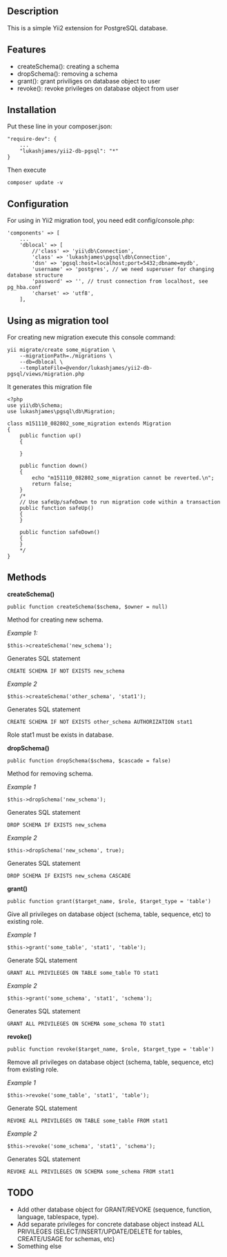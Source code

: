 Description
-----------
This is a simple Yii2 extension for PostgreSQL database.

Features
--------

* createSchema(): creating a schema
* dropSchema(): removing a schema
* grant(): grant priviliges on database object to user
* revoke(): revoke privileges on database object from user

Installation
------------

Put these line in your composer.json:

    "require-dev": {
        ...
        "lukashjames/yii2-db-pgsql": "*"
    }

Then execute

    composer update -v

Configuration
-------------

For using in Yii2 migration tool, you need edit config/console.php:

    'components' => [
        ...
        'dblocal' => [
            //'class' => 'yii\db\Connection',
            'class' => 'lukashjames\pgsql\db\Connection',
            'dsn' => 'pgsql:host=localhost;port=5432;dbname=mydb',
            'username' => 'postgres', // we need superuser for changing database structure
            'password' => '', // trust connection from localhost, see pg_hba.conf
            'charset' => 'utf8',
        ],

Using as migration tool
-----------------------

For creating new migration execute this console command:

    yii migrate/create some_migration \
        --migrationPath=./migrations \
        --db=dblocal \
        --templateFile=@vendor/lukashjames/yii2-db-pgsql/views/migration.php

It generates this migration file

    <?php
    use yii\db\Schema;
    use lukashjames\pgsql\db\Migration;

    class m151110_082802_some_migration extends Migration
    {
        public function up()
        {

        }

        public function down()
        {
            echo "m151110_082802_some_migration cannot be reverted.\n";
            return false;
        }
        /*
        // Use safeUp/safeDown to run migration code within a transaction
        public function safeUp()
        {
        }

        public function safeDown()
        {
        }
        */
    }

Methods
-------

**createSchema()**

    public function createSchema($schema, $owner = null)

Method for creating new schema.

*Example 1:*

    $this->createSchema('new_schema');

Generates SQL statement

    CREATE SCHEMA IF NOT EXISTS new_schema

*Example 2*

    $this->createSchema('other_schema', 'stat1');
    
Generates SQL statement

    CREATE SCHEMA IF NOT EXISTS other_schema AUTHORIZATION stat1
    
Role stat1 must be exists in database.

**dropSchema()**

    public function dropSchema($schema, $cascade = false)

Method for removing schema.

*Example 1*

    $this->dropSchema('new_schema');
    
Generates SQL statement
    
    DROP SCHEMA IF EXISTS new_schema
        
*Example 2*

    $this->dropSchema('new_schema', true);

Generates SQL statement

    DROP SCHEMA IF EXISTS new_schema CASCADE
    
**grant()**

    public function grant($target_name, $role, $target_type = 'table')

Give all privileges on database object (schema, table, sequence, etc) to existing role.

*Example 1*

    $this->grant('some_table', 'stat1', 'table');
    
Generate SQL statement

    GRANT ALL PRIVILEGES ON TABLE some_table TO stat1

*Example 2*

    $this->grant('some_schema', 'stat1', 'schema');
    
Generates SQL statement

    GRANT ALL PRIVILEGES ON SCHEMA some_schema TO stat1

**revoke()**

    public function revoke($target_name, $role, $target_type = 'table')

Remove all privileges on database object (schema, table, sequence, etc) from existing role.

*Example 1*

    $this->revoke('some_table', 'stat1', 'table');
    
Generate SQL statement

    REVOKE ALL PRIVILEGES ON TABLE some_table FROM stat1

*Example 2*

    $this->revoke('some_schema', 'stat1', 'schema');
    
Generates SQL statement

    REVOKE ALL PRIVILEGES ON SCHEMA some_schema FROM stat1
    
TODO
----

* Add other database object for GRANT/REVOKE (sequence, function, language, tablespace, type).
* Add separate privileges for concrete database object instead ALL PRIVILEGES (SELECT/INSERT/UPDATE/DELETE for tables, CREATE/USAGE for schemas, etc)
* Something else
